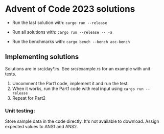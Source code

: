 # Advent of Code 2023 solutions

- Run the last solution with: `cargo run --release`
- Run all solutions with: `cargo run --release -- -a`

- Run the benchmarks with: `cargo bench --bench aoc-bench`

## Implementing solutions
Solutions are in src/day\*.rs.
See src/example.rs for an example with unit tests.

1. Uncomment the Part1 code, implement it and run the test.
2. When it works, run the Part1 code with real input using `cargo run --release`
3. Repeat for Part2

### Unit testing:
Store sample data in the code directly.  It's not available to download.
Assign expected values to ANS1 and ANS2.
